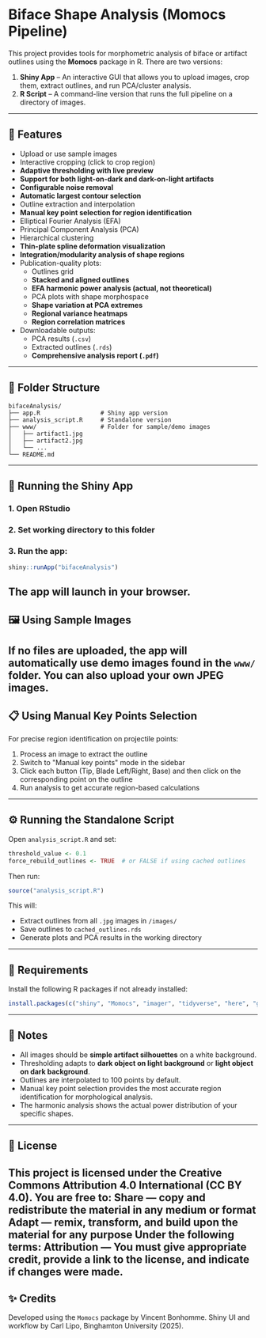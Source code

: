 # Biface Shape Analysis (Momocs Pipeline)
This project provides tools for morphometric analysis of biface or artifact outlines using the **Momocs** package in R.
There are two versions:
1. **Shiny App** – An interactive GUI that allows you to upload images, crop them, extract outlines, and run PCA/cluster analysis.
2. **R Script** – A command-line version that runs the full pipeline on a directory of images.
---
## 📆 Features
- Upload or use sample images
- Interactive cropping (click to crop region)
- **Adaptive thresholding with live preview**
- **Support for both light-on-dark and dark-on-light artifacts**
- **Configurable noise removal**
- **Automatic largest contour selection**
- Outline extraction and interpolation
- **Manual key point selection for region identification**
- Elliptical Fourier Analysis (EFA)
- Principal Component Analysis (PCA)
- Hierarchical clustering
- **Thin-plate spline deformation visualization**
- **Integration/modularity analysis of shape regions**
- Publication-quality plots:
  - Outlines grid
  - **Stacked and aligned outlines**
  - **EFA harmonic power analysis (actual, not theoretical)**
  - PCA plots with shape morphospace
  - **Shape variation at PCA extremes**
  - **Regional variance heatmaps**
  - **Region correlation matrices**
- Downloadable outputs:
  - PCA results (`.csv`)
  - Extracted outlines (`.rds`)
  - **Comprehensive analysis report (`.pdf`)**
---
## 📁 Folder Structure
```
bifaceAnalysis/
├── app.R                 # Shiny app version
├── analysis_script.R     # Standalone version
├── www/                  # Folder for sample/demo images
│   ├── artifact1.jpg
│   ├── artifact2.jpg
│   └── ...
└── README.md
```
---
## 🚀 Running the Shiny App
### 1. Open RStudio  
### 2. Set working directory to this folder  
### 3. Run the app:
```r
shiny::runApp("bifaceAnalysis")
```
The app will launch in your browser.
---
## 🖼️ Using Sample Images
If no files are uploaded, the app will automatically use demo images found in the `www/` folder. You can also upload your own JPEG images.
---
## 📋 Using Manual Key Points Selection
For precise region identification on projectile points:
1. Process an image to extract the outline
2. Switch to "Manual key points" mode in the sidebar
3. Click each button (Tip, Blade Left/Right, Base) and then click on the corresponding point on the outline
4. Run analysis to get accurate region-based calculations
---
## ⚙️ Running the Standalone Script
Open `analysis_script.R` and set:
```r
threshold_value <- 0.1
force_rebuild_outlines <- TRUE  # or FALSE if using cached outlines
```
Then run:
```r
source("analysis_script.R")
```
This will:
- Extract outlines from all `.jpg` images in `/images/`
- Save outlines to `cached_outlines.rds`
- Generate plots and PCA results in the working directory
---
## 🤩 Requirements
Install the following R packages if not already installed:
```r
install.packages(c("shiny", "Momocs", "imager", "tidyverse", "here", "ggplot2"))
```
---
## 📝 Notes
- All images should be **simple artifact silhouettes** on a white background.
- Thresholding adapts to **dark object on light background** or **light object on dark background**.
- Outlines are interpolated to 100 points by default.
- Manual key point selection provides the most accurate region identification for morphological analysis.
- The harmonic analysis shows the actual power distribution of your specific shapes.
---
## 📄 License
This project is licensed under the Creative Commons Attribution 4.0 International (CC BY 4.0).
You are free to:
Share — copy and redistribute the material in any medium or format
Adapt — remix, transform, and build upon the material for any purpose
Under the following terms:
Attribution — You must give appropriate credit, provide a link to the license, and indicate if changes were made.
---
## ✨ Credits
Developed using the `Momocs` package by Vincent Bonhomme.
Shiny UI and workflow by Carl Lipo, Binghamton University (2025).